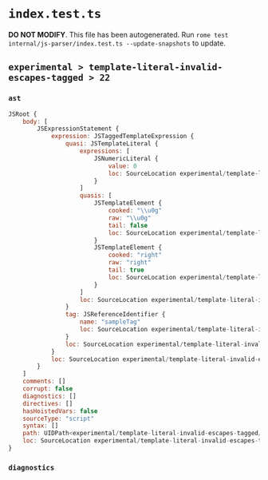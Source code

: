 # `index.test.ts`

**DO NOT MODIFY**. This file has been autogenerated. Run `rome test internal/js-parser/index.test.ts --update-snapshots` to update.

## `experimental > template-literal-invalid-escapes-tagged > 22`

### `ast`

```javascript
JSRoot {
	body: [
		JSExpressionStatement {
			expression: JSTaggedTemplateExpression {
				quasi: JSTemplateLiteral {
					expressions: [
						JSNumericLiteral {
							value: 0
							loc: SourceLocation experimental/template-literal-invalid-escapes-tagged/22/input.js 1:16-1:17
						}
					]
					quasis: [
						JSTemplateElement {
							cooked: "\\u0g"
							raw: "\\u0g"
							tail: false
							loc: SourceLocation experimental/template-literal-invalid-escapes-tagged/22/input.js 1:10-1:14
						}
						JSTemplateElement {
							cooked: "right"
							raw: "right"
							tail: true
							loc: SourceLocation experimental/template-literal-invalid-escapes-tagged/22/input.js 1:18-1:23
						}
					]
					loc: SourceLocation experimental/template-literal-invalid-escapes-tagged/22/input.js 1:9-1:24
				}
				tag: JSReferenceIdentifier {
					name: "sampleTag"
					loc: SourceLocation experimental/template-literal-invalid-escapes-tagged/22/input.js 1:0-1:9 (sampleTag)
				}
				loc: SourceLocation experimental/template-literal-invalid-escapes-tagged/22/input.js 1:0-1:24
			}
			loc: SourceLocation experimental/template-literal-invalid-escapes-tagged/22/input.js 1:0-1:24
		}
	]
	comments: []
	corrupt: false
	diagnostics: []
	directives: []
	hasHoistedVars: false
	sourceType: "script"
	syntax: []
	path: UIDPath<experimental/template-literal-invalid-escapes-tagged/22/input.js>
	loc: SourceLocation experimental/template-literal-invalid-escapes-tagged/22/input.js 1:0-1:24
}
```

### `diagnostics`

```

```
